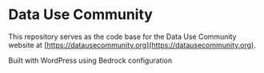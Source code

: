 # Data Use Community

This repository serves as the code base for the Data Use Community website at [https://datausecommunity.org](https://datausecommunity.org).

Built with WordPress using Bedrock configuration
